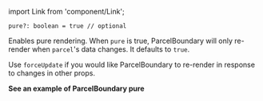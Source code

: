 import Link from 'component/Link';

```flow
pure?: boolean = true // optional
```

Enables pure rendering. When `pure` is true, ParcelBoundary will only re-render when `parcel`'s data changes. It defaults to `true`.

Use `forceUpdate` if you would like ParcelBoundary to re-render in response to changes in other props.

**<Link to="/ui-behaviour#Pure-rendering">See an example of ParcelBoundary pure</Link>**
